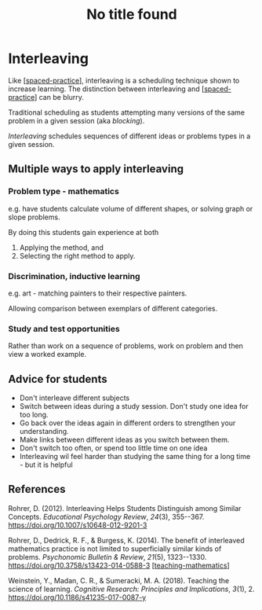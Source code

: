 ﻿---
title: No title found
---
<!--
 Copyright (C) 2023 David Jones
 
 This file is part of memex.
 
 memex is free software: you can redistribute it and/or modify
 it under the terms of the GNU General Public License as published by
 the Free Software Foundation, either version 3 of the License, or
 (at your option) any later version.
 
 memex is distributed in the hope that it will be useful,
 but WITHOUT ANY WARRANTY; without even the implied warranty of
 MERCHANTABILITY or FITNESS FOR A PARTICULAR PURPOSE.  See the
 GNU General Public License for more details.
 
 You should have received a copy of the GNU General Public License
 along with memex.  If not, see <http://www.gnu.org/licenses/>.
-->

# Interleaving



Like [[spaced-practice]], interleaving is a scheduling technique shown to increase learning. The distinction between interleaving and [[spaced-practice]] can be blurry.

Traditional scheduling as students attempting many versions of the same problem in a given session (aka _blocking_). 

_Interleaving_ schedules sequences of different ideas or problems types in a given session.

## Multiple ways to apply interleaving

### Problem type - mathematics

e.g. have students calculate volume of different shapes, or solving graph or slope problems.

By doing this students gain experience at both

1. Applying the method, and
2. Selecting the right method to apply.

### Discrimination, inductive learning

e.g. art - matching painters to their respective painters. 

Allowing comparison between exemplars of different categories.

### Study and test opportunities

Rather than work on a sequence of problems, work on problem and then view a worked example.

## Advice for students

- Don't interleave different subjects
- Switch between ideas during a study session. Don't study one idea for too long. 
- Go back over the ideas again in different orders to strengthen your understanding.
- Make links between different ideas as you switch between them. 
- Don't switch too often, or spend too little time on one idea 
- Interleaving wil feel harder than studying the same thing for a long time - but it is helpful


## References

Rohrer, D. (2012). Interleaving Helps Students Distinguish among Similar Concepts. *Educational Psychology Review*, *24*(3), 355--367. <https://doi.org/10.1007/s10648-012-9201-3>

Rohrer, D., Dedrick, R. F., & Burgess, K. (2014). The benefit of interleaved mathematics practice is not limited to superficially similar kinds of problems. *Psychonomic Bulletin & Review*, *21*(5), 1323--1330. <https://doi.org/10.3758/s13423-014-0588-3> [[teaching-mathematics]]

Weinstein, Y., Madan, C. R., & Sumeracki, M. A. (2018). Teaching the science of learning. *Cognitive Research: Principles and Implications*, *3*(1), 2. <https://doi.org/10.1186/s41235-017-0087-y>

[//begin]: # "Autogenerated link references for markdown compatibility"
[spaced-practice]: spaced-practice "Spaced practice (aka Distributed Practice)"
[teaching-mathematics]: ../Teaching/Mathematics/teaching-mathematics "Teaching Mathematics"
[//end]: # "Autogenerated link references"